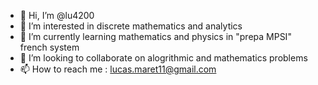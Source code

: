 - 👋 Hi, I’m @lu4200
- 👀 I’m interested in discrete mathematics and analytics
- 🌱 I’m currently learning mathematics and physics in "prepa MPSI" french system
- 💞️ I’m looking to collaborate on alogrithmic and mathematics problems
- 📫 How to reach me : lucas.maret11@gmail.com

<!---
lu4200/lu4200 is a ✨ special ✨ repository because its `README.md` (this file) appears on your GitHub profile.
You can click the Preview link to take a look at your changes.
--->
